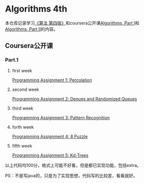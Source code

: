 # Algorithms 4th
本仓库记录学习[《算法 第四版》](https://book.douban.com/subject/19952400/)和coursera公开课[Algorithms, Part I](https://www.coursera.org/learn/algorithms-part1)和[Algorithms, Part II](https://www.coursera.org/learn/algorithms-part2)的内容。

## Coursera公开课
### Part.1
1. first week

    [Programming Assignment 1: Percolation](Part%20I/01%20first%20week/Union-Find/percolation)
2. second week
   
    [Programming Assignment 2: Deques and Randomized Queues](Part%20I/02%20second%20week/Elementary%20Sorts/README.MD)
3. third week
   
    [Programming Assignment 3: Pattern Recognition](Part%20I/03%20third%20week/Megersort/README.MD)
4. forth week

    [Programming Assignment 4: 8 Puzzle](Part%20I/04%20forth%20week/Priority%20Queues/readme.md)

5. fifth week

    [Programming Assignment 5: Kd-Trees](Part%20I/05%20fifth%20week/Geometric%20Applications%20of%20BSTs/readme.md)
    
以上代码均100分，格式上可能不好看，但是都已实现功能，包括extra。

PS：不是写java的，只是为了实现思想，代码写的比较差，看看就好。